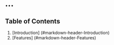# ...

## Table of Contents
1. [Introduction] (#markdown-header-Introduction)
2. [Features] (#markdown-header-Features)
